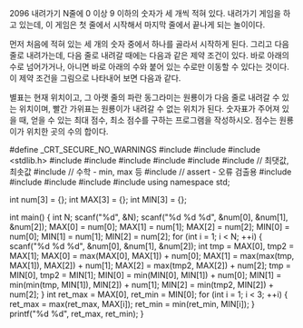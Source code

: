 2096 내려가기
N줄에 0 이상 9 이하의 숫자가 세 개씩 적혀 있다. 내려가기 게임을 하고 있는데, 이 게임은 첫 줄에서 시작해서 마지막 줄에서 끝나게 되는 놀이이다.

먼저 처음에 적혀 있는 세 개의 숫자 중에서 하나를 골라서 시작하게 된다. 그리고 다음 줄로 내려가는데, 다음 줄로 내려갈 때에는 다음과 같은 제약 조건이 있다. 
바로 아래의 수로 넘어가거나, 아니면 바로 아래의 수와 붙어 있는 수로만 이동할 수 있다는 것이다. 이 제약 조건을 그림으로 나타내어 보면 다음과 같다.

별표는 현재 위치이고, 그 아랫 줄의 파란 동그라미는 원룡이가 다음 줄로 내려갈 수 있는 위치이며, 빨간 가위표는 원룡이가 내려갈 수 없는 위치가 된다. 
숫자표가 주어져 있을 때, 얻을 수 있는 최대 점수, 최소 점수를 구하는 프로그램을 작성하시오. 점수는 원룡이가 위치한 곳의 수의 합이다.



#define _CRT_SECURE_NO_WARNINGS
#include <numeric>
#include <cstdio>
#include <stdlib.h>
#include <iostream>
#include <cstring>
#include <string>
#include <algorithm>
#include <vector>
#include <climits>   // 최댓값, 최솟값
#include <cmath>   // 수학 - min, max 등
#include <cassert>   // assert - 오류 검출용
#include <queue>
#include <stack>
#include <deque>
#include <map>
#include <set>
using namespace std;

int num[3] = {};
int MAX[3] = {};
int MIN[3] = {};

int main() {
	int N;
	scanf("%d", &N);
	scanf("%d %d %d", &num[0], &num[1], &num[2]);
	MAX[0] = num[0];
	MAX[1] = num[1];
	MAX[2] = num[2];
	MIN[0] = num[0];
	MIN[1] = num[1];
	MIN[2] = num[2];
	for (int i = 1; i < N; ++i) {
		scanf("%d %d %d", &num[0], &num[1], &num[2]);
		int tmp = MAX[0], tmp2 = MAX[1];
		MAX[0] = max(MAX[0], MAX[1]) + num[0];
		MAX[1] = max(max(tmp, MAX[1]), MAX[2]) + num[1];
		MAX[2] = max(tmp2, MAX[2]) + num[2];
		tmp = MIN[0], tmp2 = MIN[1];
		MIN[0] = min(MIN[0], MIN[1]) + num[0];
		MIN[1] = min(min(tmp, MIN[1]), MIN[2]) + num[1];
		MIN[2] = min(tmp2, MIN[2]) + num[2];
	}
	int ret_max = MAX[0], ret_min = MIN[0];
	for (int i = 1; i < 3; ++i) {
		ret_max = max(ret_max, MAX[i]);
		ret_min = min(ret_min, MIN[i]);
	}
	printf("%d %d", ret_max, ret_min);
}
